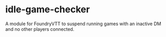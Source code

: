 # idle-game-checker
A module for FoundryVTT to suspend running games with an inactive DM and no other players connected.
